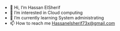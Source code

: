 - 👋 Hi, I’m Hassan ElSherif
- 👀 I’m interested in Cloud computing
- 🌱 I’m currently learning System administrating
- 📫 How to reach me Hassanelsherif73x@gmail.com

<!---
hassanroniii/hassanroniii is a ✨ special ✨ repository because its `README.md` (this file) appears on your GitHub profile.
You can click the Preview link to take a look at your changes.
--->
